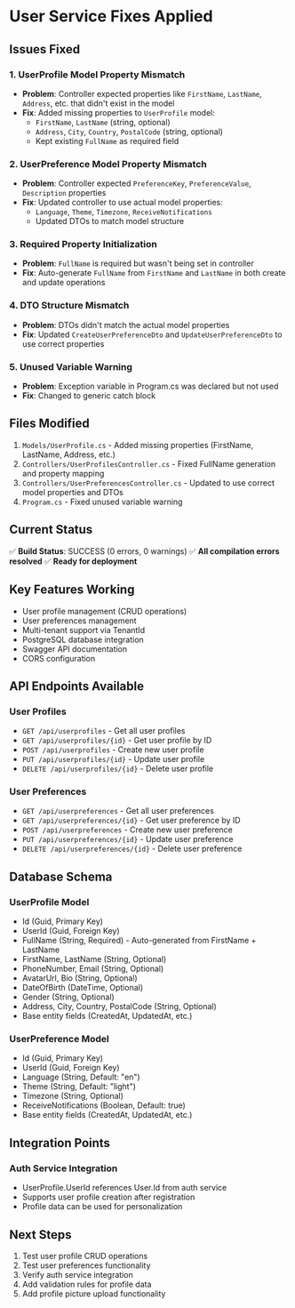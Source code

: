 # User Service Fixes Applied

## Issues Fixed

### 1. **UserProfile Model Property Mismatch**
- **Problem**: Controller expected properties like `FirstName`, `LastName`, `Address`, etc. that didn't exist in the model
- **Fix**: Added missing properties to `UserProfile` model:
  - `FirstName`, `LastName` (string, optional)
  - `Address`, `City`, `Country`, `PostalCode` (string, optional)
  - Kept existing `FullName` as required field

### 2. **UserPreference Model Property Mismatch**
- **Problem**: Controller expected `PreferenceKey`, `PreferenceValue`, `Description` properties
- **Fix**: Updated controller to use actual model properties:
  - `Language`, `Theme`, `Timezone`, `ReceiveNotifications`
  - Updated DTOs to match model structure

### 3. **Required Property Initialization**
- **Problem**: `FullName` is required but wasn't being set in controller
- **Fix**: Auto-generate `FullName` from `FirstName` and `LastName` in both create and update operations

### 4. **DTO Structure Mismatch**
- **Problem**: DTOs didn't match the actual model properties
- **Fix**: Updated `CreateUserPreferenceDto` and `UpdateUserPreferenceDto` to use correct properties

### 5. **Unused Variable Warning**
- **Problem**: Exception variable in Program.cs was declared but not used
- **Fix**: Changed to generic catch block

## Files Modified

1. `Models/UserProfile.cs` - Added missing properties (FirstName, LastName, Address, etc.)
2. `Controllers/UserProfilesController.cs` - Fixed FullName generation and property mapping
3. `Controllers/UserPreferencesController.cs` - Updated to use correct model properties and DTOs
4. `Program.cs` - Fixed unused variable warning

## Current Status

✅ **Build Status**: SUCCESS (0 errors, 0 warnings)
✅ **All compilation errors resolved**
✅ **Ready for deployment**

## Key Features Working

- User profile management (CRUD operations)
- User preferences management
- Multi-tenant support via TenantId
- PostgreSQL database integration
- Swagger API documentation
- CORS configuration

## API Endpoints Available

### User Profiles
- `GET /api/userprofiles` - Get all user profiles
- `GET /api/userprofiles/{id}` - Get user profile by ID
- `POST /api/userprofiles` - Create new user profile
- `PUT /api/userprofiles/{id}` - Update user profile
- `DELETE /api/userprofiles/{id}` - Delete user profile

### User Preferences
- `GET /api/userpreferences` - Get all user preferences
- `GET /api/userpreferences/{id}` - Get user preference by ID
- `POST /api/userpreferences` - Create new user preference
- `PUT /api/userpreferences/{id}` - Update user preference
- `DELETE /api/userpreferences/{id}` - Delete user preference

## Database Schema

### UserProfile Model
- Id (Guid, Primary Key)
- UserId (Guid, Foreign Key)
- FullName (String, Required) - Auto-generated from FirstName + LastName
- FirstName, LastName (String, Optional)
- PhoneNumber, Email (String, Optional)
- AvatarUrl, Bio (String, Optional)
- DateOfBirth (DateTime, Optional)
- Gender (String, Optional)
- Address, City, Country, PostalCode (String, Optional)
- Base entity fields (CreatedAt, UpdatedAt, etc.)

### UserPreference Model
- Id (Guid, Primary Key)
- UserId (Guid, Foreign Key)
- Language (String, Default: "en")
- Theme (String, Default: "light")
- Timezone (String, Optional)
- ReceiveNotifications (Boolean, Default: true)
- Base entity fields (CreatedAt, UpdatedAt, etc.)

## Integration Points

### Auth Service Integration
- UserProfile.UserId references User.Id from auth service
- Supports user profile creation after registration
- Profile data can be used for personalization

## Next Steps

1. Test user profile CRUD operations
2. Test user preferences functionality
3. Verify auth service integration
4. Add validation rules for profile data
5. Add profile picture upload functionality